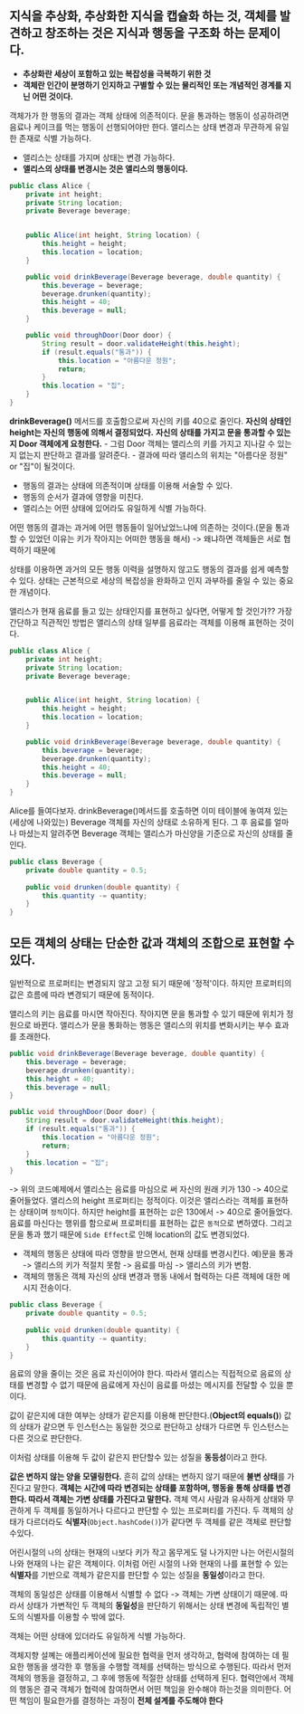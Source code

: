 ## 지식을 추상화, 추상화한 지식을 캡슐화 하는 것, 객체를 발견하고 창조하는 것은 지식과 행동을 구조화 하는 문제이다.
- **추상화란  세상이 포함하고 있는 복잡성을 극복하기 위한 것**
- **객체란 인간이 분명하기 인지하고 구별할 수 있는  물리적인 또는 개념적인 경계를 지닌 어떤 것이다.**

객체가가 한 행동의 결과는 객체 상태에 의존적이다.
문을 통과하는 행동이 성공하려면 음료나 케이크를 먹는 행동이 선행되어야만 한다.
앨리스는 상태 변경과 무관하게 유일한 존재로 식별 가능하다.

- 앨리스는 상태를 가지며 상태는 변경 가능하다.
- **앨리스의 상태를 변경시는 것은 앨리스의 행동이다.**
```java
public class Alice {
    private int height;
    private String location;
    private Beverage beverage;


    public Alice(int height, String location) {
        this.height = height;
        this.location = location;
    }

    public void drinkBeverage(Beverage beverage, double quantity) {
        this.beverage = beverage;
        beverage.drunken(quantity);
        this.height = 40;
        this.beverage = null;
    }

    public void throughDoor(Door door) {
        String result = door.validateHeight(this.height);
        if (result.equals("통과")) {
            this.location = "아름다운 정원";
            return;
        }
        this.location = "집";
    }
}
```
**drinkBeverage()** 메서드를 호출함으로써 자신의 키를 40으로 줄인다.
**자신의 상태인 height는 자신의 행동에 의해서 결정되었다.**
**자신의 상태를 가지고 문을 통과할 수 있는지 Door 객체에게 요청한다.**
    - 그럼 Door 객체는 앨리스의 키를 가지고 지나갈 수 있는지 없는지 판단하고 결과를 알려준다.
    - 결과에 따라 앨리스의 위치는 "아름다운 정원" or "집"이 될것이다.

  - 행동의 결과는 상태에 의존적이며 상태를 이용해 서술할 수 있다.
  - 행동의 순서가 결과에 영향을 미친다.
  - 앨리스는 어떤 상태에 있어라도 유일하게 식별 가능하다.


어떤 행동의 결과는 과거에 어떤 행동들이 일어났었느냐에 의존하는 것이다.(문을 통과할 수 있었던 이유는 키가 작아지는 어떠한 행동을 해서)
-> 왜냐하면 객체들은 서로 협력하기 때문에

상태를 이용하면 과거의 모든 행동 이력을 설명하지 않고도 행동의 결과를 쉽게 예측할 수 있다.
상태는 근본적으로 세상의 복잡성을 완화하고 인지 과부하를 줄일 수 있는 중요한 개념이다.

앨리스가 현재 음료를 들고 있는 상태인지를 표현하고 싶다면, 어떻게 할 것인가??
가장 간단하고 직관적인 방법은 앨리스의 상태 일부를 음료라는 객체를 이용해 표현하는 것이다.
```java
public class Alice {
    private int height;
    private String location;
    private Beverage beverage;


    public Alice(int height, String location) {
        this.height = height;
        this.location = location;
    }

    public void drinkBeverage(Beverage beverage, double quantity) {
        this.beverage = beverage;
        beverage.drunken(quantity);
        this.height = 40;
        this.beverage = null;
    }
}
```
Alice를 들여다보자. drinkBeverage()메서드를 호출하면 이미 테이블에 놓여져 있는 (세상에 나와있는) Beverage 객체를 자신의 상태로 소유하게 된다.
그 후 음료를 얼마나 마셨는지 알려주면 Beverage 객체는 앨리스가 마신양을 기준으로 자신의 상태를 줄인다.

```java
public class Beverage {
    private double quantity = 0.5;
    
    public void drunken(double quantity) {
        this.quantity -= quantity;
    }
}

```
## 모든 객체의 상태는 단순한 값과 객체의 조합으로 표현할 수 있다.
일반적으로 프로퍼티는 변경되지 않고 고정 되기 때문에 '정적'이다.
하지만 프로퍼티의 값은 흐름에 따라 변경되기 때문에 동적이다.

앨리스의 키는 음료를 마시면 작아진다. 작아지면 문을 통과할 수 있기 때문에 위치가 정원으로 바뀐다.
앨리스가 문을 통화하는 행동은 앨리스의 위치를 변화시키는 부수 효과를 초래한다.

```java
public void drinkBeverage(Beverage beverage, double quantity) {
    this.beverage = beverage;
    beverage.drunken(quantity);
    this.height = 40;
    this.beverage = null;
}

public void throughDoor(Door door) {
    String result = door.validateHeight(this.height);
    if (result.equals("통과")) {
        this.location = "아름다운 정원";
        return;
    }
    this.location = "집";
}
```
-> 위의 코드예제에서 앨리스는 음료를 마심으로 써 자신의 원래 키가 130 -> 40으로 줄어들었다.
앨리스의 height 프로퍼티는 정적이다. 이것은 앨리스라는 객체를 표현하는 상태이며 `정적`이다. 하지만 height를 표현하는 `값`은 130에서 -> 40으로 줄어들었다.
음료를 마신다는 행위를 함으로써 프로퍼티를 표현하는 값은 `동적`으로 변하였다. 그리고 문을 통과 했기 때문에 `Side Effect`로 인해 location의 값도 변경되었다.


- 객체의 행동은 상태에 따라 영향을 받으면서, 현재 상태를 변경시킨다. 예)문을 통과 -> 앨리스의 키가 적절치 못함 -> 음료를 마심 -> 앨리스의 키가 변함.
- 객체의 행동은 객체 자신의 상태 변경과 행동 내에서 협력하는 다른 객체에 대한 메시지 전송이다.

```java
public class Beverage {
    private double quantity = 0.5;
    
    public void drunken(double quantity) {
        this.quantity -= quantity;
    }
}

```
음료의 양을 줄이는 것은 음료 자신이어야 한다. 따라서 앨리스는 직접적으로 음료의 상태를 변경할 수 없기 때문에 음료에게 자신이 음료를 마셨는 메시지를 전달할 수 있을 뿐이다.

값이 같은지에 대한 여부는 상태가 같은지를 이용해 판단한다.(**Object의 equals()**)
값의 상태가 같으면 두 인스턴스는 동일한 것으로 판단하고 상태가 다르면 두 인스턴스는 다른 것으로 판단한다.

이처럼 상태를 이용해 두 값이 같은지 판단할수 있는 성질을 **동등성**이라고 한다.

**값은 변하지 않는 양을 모델링한다.** 흔히 값의 상태는 변하지 않기 때문에 **불변 상태**를 가진다고 말한다.
**객체는 시간에 따라 변경되는 상태를 포함하며, 행동을 통해 상태를 변경한다. 따라서 객체는 가변 상태를 가진다고 말한다.**
객체 역시 사람과 유사하게 상태와 무관하게 두 객체를 동일하거나 다르다고 판단할 수 있는 프로퍼티를 가진다.
두 객체의 상태가 다르더라도 **식별자**(`Object.hashCode()`)가 같다면 두 객체를 같은 객체로 판단할 수있다.

어린시절의 `나`의 상태는 현재의 `나`보다 키가 작고 몸무게도 덜 나가지만 나는 어린시절의 나와 현재의 나는 같은 객체이다.
이처럼 어린 시절의 나와 현재의 나를 표현할 수 있는 **식별자**를 기반으로 객체가 같은지를 판단할 수 있는 성질을 **동일성**이라고 한다.

객체의 동일성은 상태를 이용해서 식별할 수 없다 -> 객체는 가변 상태이기 때문에.
따라서 상태가 가변적인 두 객체의 **동일성**을 판단하기 위해서는 상태 변경에 독립적인 별도의 식별자를 이용할 수 밖에 없다.

객체는 어떤 상태에 있더라도 유일하게 식별 가능하다.

객체지향 설꼐는 애플리케이션에 필요한 협력을 먼저 생각하고, 협력에 참여하는 데 필요한 행동을 생각한 후 행동을 수행할 객체를 선택하는 방식으로 수행된다.
따라서 먼저 객체의 행동을 결정하고, 그 후에 행동에 적절한 상태를 선택하게 된다.
협력안에서 객체의 행동은 결국 객체가 협력에 참여하면서 어떤 책임을 완수해야 하는것을 의미한다.
어떤 책임이 필요한가를 결정하는 과정이 **전체 설계를 주도해야 한다**



